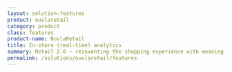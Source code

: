 ```yaml
---
layout: solution-features
product: nuvlaretail
category: product
class: features
product-name: NuvlaRetail
title: In-store (real-time) analytics
summary: Retail 2.0 — reinventing the shopping experience with meaningful insights.
permalink: /solutions/nuvlaretail/features
---
```

